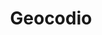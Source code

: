 ---
linkedin: https://linkedin.com/company/geocodio
logohandle: geocodio
sort: geocodio
title: Geocodio
twitter: https://x.com/geocodio
website: https://www.geocod.io/
---